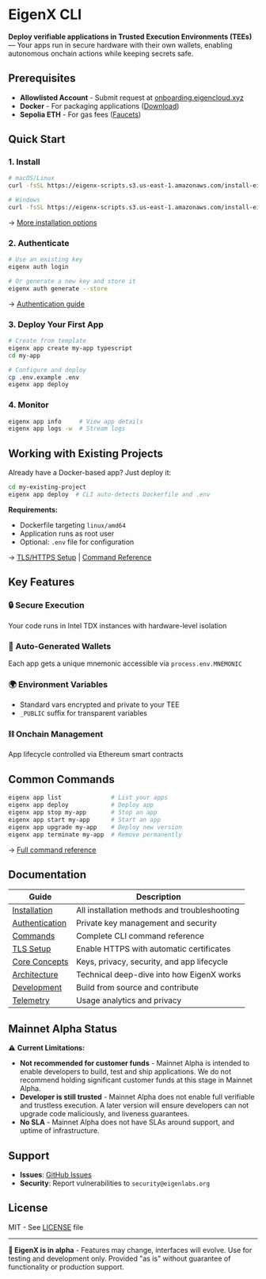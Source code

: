 # EigenX CLI

**Deploy verifiable applications in Trusted Execution Environments (TEEs)** — Your apps run in secure hardware with their own wallets, enabling autonomous onchain actions while keeping secrets safe.

## Prerequisites

- **Allowlisted Account** - Submit request at [onboarding.eigencloud.xyz](https://onboarding.eigencloud.xyz)
- **Docker** - For packaging applications ([Download](https://www.docker.com/get-started/))
- **Sepolia ETH** - For gas fees ([Faucets](docs/AUTHENTICATION.md#insufficient-funds))

## Quick Start

### 1. Install

```bash
# macOS/Linux
curl -fsSL https://eigenx-scripts.s3.us-east-1.amazonaws.com/install-eigenx.sh | bash

# Windows
curl -fsSL https://eigenx-scripts.s3.us-east-1.amazonaws.com/install-eigenx.ps1 | powershell -
```

→ [More installation options](docs/INSTALLATION.md)

### 2. Authenticate

```bash
# Use an existing key
eigenx auth login

# Or generate a new key and store it
eigenx auth generate --store
```

→ [Authentication guide](docs/AUTHENTICATION.md)

### 3. Deploy Your First App

```bash
# Create from template
eigenx app create my-app typescript
cd my-app

# Configure and deploy
cp .env.example .env
eigenx app deploy
```

### 4. Monitor

```bash
eigenx app info     # View app details
eigenx app logs -w  # Stream logs
```

## Working with Existing Projects

Already have a Docker-based app? Just deploy it:

```bash
cd my-existing-project
eigenx app deploy  # CLI auto-detects Dockerfile and .env
```

**Requirements:**
- Dockerfile targeting `linux/amd64`
- Application runs as root user
- Optional: `.env` file for configuration

→ [TLS/HTTPS Setup](docs/TLS_SETUP.md) | [Command Reference](docs/COMMANDS.md)

## Key Features

### 🔒 Secure Execution
Your code runs in Intel TDX instances with hardware-level isolation

### 🔑 Auto-Generated Wallets
Each app gets a unique mnemonic accessible via `process.env.MNEMONIC`

### 🌍 Environment Variables
- Standard vars encrypted and private to your TEE
- `_PUBLIC` suffix for transparent variables

### ⛓️ Onchain Management
App lifecycle controlled via Ethereum smart contracts

## Common Commands

```bash
eigenx app list              # List your apps
eigenx app deploy            # Deploy app
eigenx app stop my-app       # Stop an app
eigenx app start my-app      # Start an app
eigenx app upgrade my-app    # Deploy new version
eigenx app terminate my-app  # Remove permanently
```

→ [Full command reference](docs/COMMANDS.md)

## Documentation

| Guide | Description |
|-------|-------------|
| [Installation](docs/INSTALLATION.md) | All installation methods and troubleshooting |
| [Authentication](docs/AUTHENTICATION.md) | Private key management and security |
| [Commands](docs/COMMANDS.md) | Complete CLI command reference |
| [TLS Setup](docs/TLS_SETUP.md) | Enable HTTPS with automatic certificates |
| [Core Concepts](docs/CONCEPTS.md) | Keys, privacy, security, and app lifecycle |
| [Architecture](docs/ARCHITECTURE.md) | Technical deep-dive into how EigenX works |
| [Development](docs/DEVELOPMENT.md) | Build from source and contribute |
| [Telemetry](docs/TELEMETRY.md) | Usage analytics and privacy |

## Mainnet Alpha Status

⚠️ **Current Limitations:**
- **Not recommended for customer funds** - Mainnet Alpha is intended to enable developers to build, test and ship applications. We do not recommend holding significant customer funds at this stage in Mainnet Alpha.
- **Developer is still trusted** - Mainnet Alpha does not enable full verifiable and trustless execution. A later version will ensure developers can not upgrade code maliciously, and liveness guarantees.
- **No SLA** - Mainnet Alpha does not have SLAs around support, and uptime of infrastructure.

## Support

- **Issues**: [GitHub Issues](https://github.com/Layr-Labs/eigenx-cli/issues)
- **Security**: Report vulnerabilities to `security@eigenlabs.org`

## License

MIT - See [LICENSE](LICENSE) file

---

**🚧 EigenX is in alpha** - Features may change, interfaces will evolve. Use for testing and development only. Provided "as is" without guarantee of functionality or production support.

